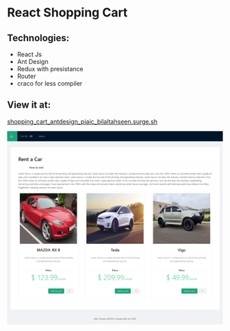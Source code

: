 # React Shopping Cart

## Technologies:

- React Js
- Ant Design
- Redux with presistance
- Router
- craco for less compiler

## View it at:

[shopping_cart_antdesign_piaic_bilaltahseen.surge.sh](http://shopping_cart_antdesign_piaic_bilaltahseen.surge.sh)

![Screenshot](images/screen1.png)
